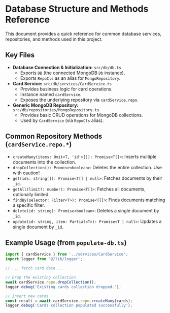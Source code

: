 # Database Structure and Methods Reference

This document provides a quick reference for common database services, repositories, and methods used in this project.

## Key Files

- **Database Connection & Initialization:** `src/db/db.ts`
  - Exports `DB` (the connected MongoDB `Db` instance).
  - Exports `RepoCls` as an alias for `MongoRepository`.
- **Card Service:** `src/db/services/CardService.ts`
  - Provides business logic for card operations.
  - Instance named `cardService`.
  - Exposes the underlying repository via `cardService.repo`.
- **Generic MongoDB Repository:** `src/db/repositories/MongoRepository.ts`
  - Provides basic CRUD operations for MongoDB collections.
  - Used by `CardService` (via `RepoCls` alias).

## Common Repository Methods (`cardService.repo.*`)

- `createMany(items: Omit<T, 'id'>[]): Promise<T[]>`: Inserts multiple documents into the collection.
- `dropCollection(): Promise<boolean>`: Deletes the entire collection. Use with caution!
- `get(ids: string[]): Promise<T[] | null>`: Fetches documents by their `_id`.
- `getAll(limit?: number): Promise<T[]>`: Fetches all documents, optionally limited.
- `findBy(selector: Filter<T>): Promise<T[]>`: Finds documents matching a specific filter.
- `delete(id: string): Promise<boolean>`: Deletes a single document by `_id`.
- `update(id: string, item: Partial<T>): Promise<T | null>`: Updates a single document by `_id`.

## Example Usage (from `populate-db.ts`)

```typescript
import { cardService } from '../services/CardService';
import logger from '@/lib/logger';

// ... fetch card data ...

// Drop the existing collection
await cardService.repo.dropCollection();
logger.debug('Existing cards collection dropped.');

// Insert new cards
const result = await cardService.repo.createMany(cards);
logger.debug('Cards collection populated successfully');
```
